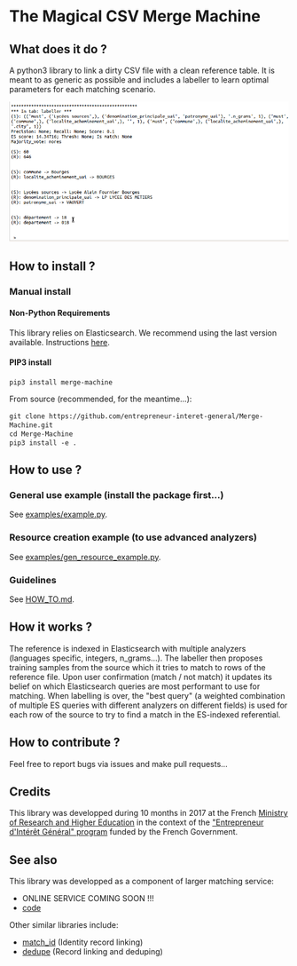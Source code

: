 # The Magical CSV Merge Machine

## What does it do ?

A python3 library to link a dirty CSV file with a clean reference table. It is meant to as generic as possible and includes a labeller to learn optimal parameters for each matching scenario.

![Alt Text](documentation/labeller_peek.gif)

## How to install ?

### Manual install

#### Non-Python Requirements

This library relies on Elasticsearch. We recommend using the last version available. Instructions [here](https://www.elastic.co/guide/en/elasticsearch/reference/current/_installation.html).

#### PIP3 install

```
pip3 install merge-machine
```

From source (recommended, for the meantime...):
```
git clone https://github.com/entrepreneur-interet-general/Merge-Machine.git
cd Merge-Machine
pip3 install -e .
```

## How to use ?

### General use example (install the package first...)
See [examples/example.py](https://github.com/eig-2017/Merge-Machine/blob/master/examples/example.py).

### Resource creation example (to use advanced analyzers)
See [examples/gen\_resource\_example.py](https://github.com/eig-2017/Merge-Machine/blob/master/examples/gen_resource_example.py).

### Guidelines
See [HOW\_TO.md](https://github.com/eig-2017/Merge-Machine/blob/master/HOW_TO.md).

## How it works ?

The reference is indexed in Elasticsearch with multiple analyzers (languages specific, integers, n\_grams...). The labeller then proposes training samples from the source which it tries to match to rows of the reference file. Upon user confirmation (match / not match) it updates its belief on which Elasticsearch queries are most performant to use for matching. When labelling is over, the "best query" (a weighted combination of multiple ES queries with different analyzers on different fields) is used for each row of the source to try to find a match in the ES-indexed referential.

## How to contribute ?

Feel free to report bugs via issues and make pull requests...

## Credits

This library was developped during 10 months in 2017 at the French [Ministry of Research and Higher Education](http://www.enseignementsup-recherche.gouv.fr/) in the context of the ["Entrepreneur d'Intérêt Général" program](https://www.etalab.gouv.fr/decouvrez-la-1e-promotion-des-entrepreneurs-dinteret-general) funded by the French Government.

## See also

This library was developped as a component of larger matching service:
* ONLINE SERVICE COMING SOON !!!
* [code](https://github.com/eig-2017/the-magical-csv-merge-machine)

Other similar libraries include:
* [match_id](https://github.com/matchID-project) (Identity record linking)
* [dedupe](https://github.com/dedupeio/dedupe) (Record linking and deduping)

